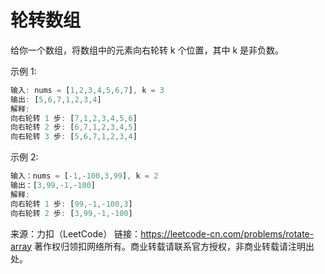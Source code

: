# 轮转数组

给你一个数组，将数组中的元素向右轮转 k 个位置，其中 k 是非负数。

示例 1:

```js
输入: nums = [1,2,3,4,5,6,7], k = 3
输出: [5,6,7,1,2,3,4]
解释:
向右轮转 1 步: [7,1,2,3,4,5,6]
向右轮转 2 步: [6,7,1,2,3,4,5]
向右轮转 3 步: [5,6,7,1,2,3,4]
```

示例 2:

```js
输入：nums = [-1,-100,3,99], k = 2
输出：[3,99,-1,-100]
解释:
向右轮转 1 步: [99,-1,-100,3]
向右轮转 2 步: [3,99,-1,-100]
```

来源：力扣（LeetCode）
链接：<https://leetcode-cn.com/problems/rotate-array>
著作权归领扣网络所有。商业转载请联系官方授权，非商业转载请注明出处。
